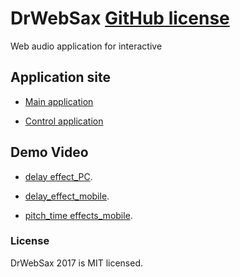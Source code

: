 
# DrWebSax [GitHub license](https://img.shields.io/badge/license-MIT-blue.svg)

Web audio application for interactive

## Application site

* [Main application](https://newsax.herokuapp.com/) 

* [Control application](https://newsax.herokuapp.com/cont.html) 


## Demo Video

* [delay effect_PC](https://www.youtube.com/watch?v=dXG3VZChIp8&feature=youtu.be).

* [delay_effect_mobile](https://www.youtube.com/watch?v=GgGJUSmtbAY&feature=youtu.be).

* [pitch_time effects_mobile](https://www.youtube.com/watch?v=Nkqa44NcV8Q&feature=youtu.be).


### License

DrWebSax 2017 is MIT licensed.

